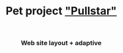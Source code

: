 <br>
<h1 align="center">Pet project <a href="https://maxim-belyi.github.io/pet__pullstar/" target="_blank"> "Pullstar" </a>
<br>
<br> 
<h3 align="center">Web site layout + adaptive 
